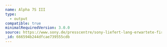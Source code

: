 ```yaml
---
name: Alpha 7S III
type:
  - output
compatible: true
minimalRequiredVersion: 3.0.0
source: https://www.sony.de/presscentre/sony-liefert-lang-erwartete-firmware-updates-einschliesslich-c2pa-konformitat-und-gewahrleistung-der-echtheit-von-bildern
_id: 666594b244dfcae739555cdb
---
```

